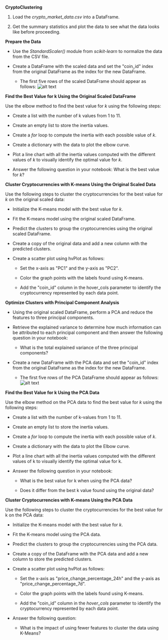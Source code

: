 **CryptoClustering**

1. Load the *crypto_market_data.csv* into a DataFrame.

2. Get the summary statistics and plot the data to see what the data looks like before proceeding.

**Prepare the Data**

* Use the *StandardScaler()* module from *scikit-learn* to normalize the data from the CSV file.

* Create a DataFrame with the scaled data and set the "coin_id" index from the original DataFrame as the index for the new DataFrame.

    * The first five rows of the scaled DataFrame should appear as follows:
    ![alt text](https://static.bc-edx.com/data/dl-1-2/m19/lms/img/scaled_DataFrame.png)


**Find the Best Value for k Using the Original Scaled DataFrame**

Use the elbow method to find the best value for *k* using the following steps:

* Create a list with the number of k values from 1 to 11.

* Create an empty list to store the inertia values.

* Create a *for* loop to compute the inertia with each possible value of *k*.

* Create a dictionary with the data to plot the elbow curve.

* Plot a line chart with all the inertia values computed with the different values of *k* to visually identify the optimal value for *k*.

* Answer the following question in your notebook: What is the best value for *k*?


**Cluster Cryptocurrencies with K-means Using the Original Scaled Data**

Use the following steps to cluster the cryptocurrencies for the best value for *k* on the original scaled data:

* Initialize the K-means model with the best value for *k*.

* Fit the K-means model using the original scaled DataFrame.

* Predict the clusters to group the cryptocurrencies using the original scaled DataFrame.

* Create a copy of the original data and add a new column with the predicted clusters.

* Create a scatter plot using hvPlot as follows:

    * Set the x-axis as "PC1" and the y-axis as "PC2".

    * Color the graph points with the labels found using K-means.

    * Add the "coin_id" column in the hover_cols parameter to identify the cryptocurrency represented by each data point.


**Optimize Clusters with Principal Component Analysis**

* Using the original scaled DataFrame, perform a PCA and reduce the features to three principal components.

* Retrieve the explained variance to determine how much information can be attributed to each principal component and then answer the following question in your notebook:

    * What is the total explained variance of the three principal components?

* Create a new DataFrame with the PCA data and set the "coin_id" index from the original DataFrame as the index for the new DataFrame.

    * The first five rows of the PCA DataFrame should appear as follows:
        ![alt text](https://static.bc-edx.com/data/dl-1-2/m19/lms/img/PCA_DataFrame.png)


**Find the Best Value for k Using the PCA Data**

Use the elbow method on the PCA data to find the best value for *k* using the following steps:

* Create a list with the number of k-values from 1 to 11.

* Create an empty list to store the inertia values.

* Create a *for* loop to compute the inertia with each possible value of *k*.

* Create a dictionary with the data to plot the Elbow curve.

* Plot a line chart with all the inertia values computed with the different values of k to visually identify the optimal value for k.

* Answer the following question in your notebook:

    * What is the best value for k when using the PCA data?

    * Does it differ from the best k value found using the original data?


**Cluster Cryptocurrencies with K-means Using the PCA Data**

Use the following steps to cluster the cryptocurrencies for the best value for k on the PCA data:

* Initialize the K-means model with the best value for *k*.

* Fit the K-means model using the PCA data.

* Predict the clusters to group the cryptocurrencies using the PCA data.

* Create a copy of the DataFrame with the PCA data and add a new column to store the predicted clusters.

* Create a scatter plot using hvPlot as follows:

    * Set the x-axis as "price_change_percentage_24h" and the y-axis as "price_change_percentage_7d".

    * Color the graph points with the labels found using K-means.

    * Add the "coin_id" column in the *hover_cols* parameter to identify the cryptocurrency represented by each data point.

* Answer the following question:

    * What is the impact of using fewer features to cluster the data using K-Means?
